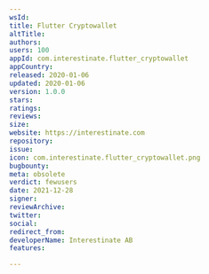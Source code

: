 ```yaml
---
wsId: 
title: Flutter Cryptowallet
altTitle: 
authors: 
users: 100
appId: com.interestinate.flutter_cryptowallet
appCountry: 
released: 2020-01-06
updated: 2020-01-06
version: 1.0.0
stars: 
ratings: 
reviews: 
size: 
website: https://interestinate.com
repository: 
issue: 
icon: com.interestinate.flutter_cryptowallet.png
bugbounty: 
meta: obsolete
verdict: fewusers
date: 2021-12-28
signer: 
reviewArchive: 
twitter: 
social: 
redirect_from: 
developerName: Interestinate AB
features: 

---
```


